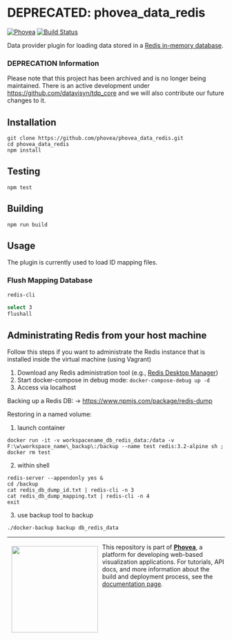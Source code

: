 DEPRECATED: phovea_data_redis
=====================
[![Phovea][phovea-image]][phovea-url] [![Build Status][circleci-image]][circleci-url]


Data provider plugin for loading data stored in a [Redis in-memory database](http://redis.io/).

 ### DEPRECATION Information
Please note that this project has been archived and is no longer being maintained. There is an active development under https://github.com/datavisyn/tdp_core and we will also contribute our future changes to it.

Installation
------------

```
git clone https://github.com/phovea/phovea_data_redis.git
cd phovea_data_redis
npm install
```

Testing
-------

```
npm test
```

Building
--------

```
npm run build
```

Usage
------------

The plugin is currently used to load ID mapping files.

### Flush Mapping Database

```bash
redis-cli

select 3
flushall
```

Administrating Redis from your host machine
------------

Follow this steps if you want to administrate the Redis instance that is installed inside the virtual machine (using Vagrant)

1. Download any Redis administration tool (e.g., [Redis Desktop Manager](https://redisdesktop.com/))
2. Start docker-compose in debug mode: `docker-compose-debug up -d`
3. Access via localhost

Backing up a Redis DB: -> https://www.npmjs.com/package/redis-dump

Restoring in a named volume:

1. launch container
 ```
docker run -it -v workspacename_db_redis_data:/data -v F:\w\workspace_name\_backup\:/backup --name test redis:3.2-alpine sh ; docker rm test
 ```
2. within shell
 ```
redis-server --appendonly yes &
cd /backup
cat redis_db_dump_id.txt | redis-cli -n 3
cat redis_db_dump_mapping.txt | redis-cli -n 4 
exit
 ```
3. use backup tool to backup
 ```
 ./docker-backup backup db_redis_data
 ```

***

<a href="https://caleydo.org"><img src="http://caleydo.org/assets/images/logos/caleydo.svg" align="left" width="200px" hspace="10" vspace="6"></a>
This repository is part of **[Phovea](http://phovea.caleydo.org/)**, a platform for developing web-based visualization applications. For tutorials, API docs, and more information about the build and deployment process, see the [documentation page](http://phovea.caleydo.org).


[phovea-image]: https://img.shields.io/badge/Phovea-Server%20Plugin-10ACDF.svg
[phovea-url]: https://phovea.caleydo.org
[circleci-image]: https://circleci.com/gh/phovea/phovea_data_redis.svg?style=shield
[circleci-url]: https://circleci.com/gh/phovea/phovea_data_redis
